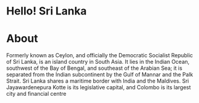 # Hello! Sri Lanka
# About
Formerly known as Ceylon, and officially the Democratic Socialist Republic of Sri Lanka, is an island country in South Asia. It lies in the Indian Ocean, southwest of the Bay of Bengal, and southeast of the Arabian Sea; it is separated from the Indian subcontinent by the Gulf of Mannar and the Palk Strait. Sri Lanka shares a maritime border with India and the Maldives. Sri Jayawardenepura Kotte is its legislative capital, and Colombo is its largest city and financial centre

